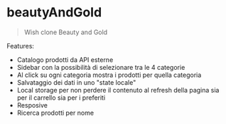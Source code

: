 # beautyAndGold

> Wish clone Beauty and Gold

Features:

- Catalogo prodotti da API esterne
- Sidebar con la possibilità di selezionare tra le 4 categorie
- Al click su ogni categoria mostra i prodotti per quella categoria
- Salvataggio dei dati in uno "state locale"
- Local storage per non perdere il contenuto al refresh della pagina sia per il carrello sia per i preferiti
- Resposive
- Ricerca prodotti per nome
